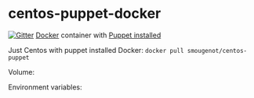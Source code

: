 centos-puppet-docker
====================

[![Gitter](https://badges.gitter.im/Join%20Chat.svg)](https://gitter.im/smougenot/centos-puppet-docker?utm_source=badge&utm_medium=badge&utm_campaign=pr-badge&utm_content=badge)
[Docker](http://www.docker.com/) container with [Puppet installed ](http://puppetlabs.com/)

Just Centos with puppet installed
Docker: `docker pull smougenot/centos-puppet`

Volume: 

Environment variables:
